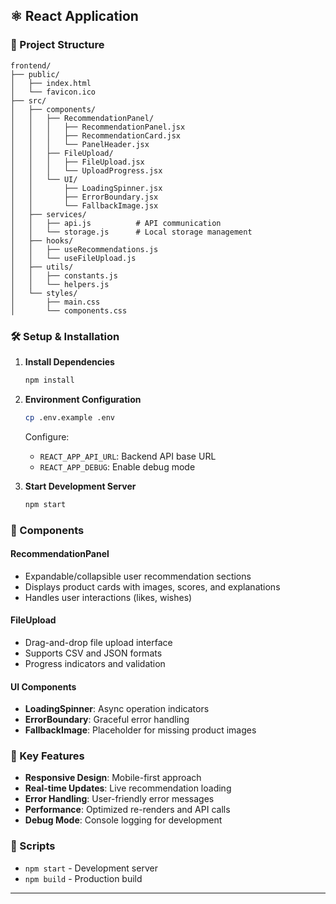 ## ⚛️ React Application

### 📁 Project Structure
```
frontend/
├── public/
│   ├── index.html
│   └── favicon.ico
├── src/
│   ├── components/
│   │   ├── RecommendationPanel/
│   │   │   ├── RecommendationPanel.jsx
│   │   │   ├── RecommendationCard.jsx
│   │   │   └── PanelHeader.jsx
│   │   ├── FileUpload/
│   │   │   ├── FileUpload.jsx
│   │   │   └── UploadProgress.jsx
│   │   └── UI/
│   │       ├── LoadingSpinner.jsx
│   │       ├── ErrorBoundary.jsx
│   │       └── FallbackImage.jsx
│   ├── services/
│   │   ├── api.js          # API communication
│   │   └── storage.js      # Local storage management
│   ├── hooks/
│   │   ├── useRecommendations.js
│   │   └── useFileUpload.js
│   ├── utils/
│   │   ├── constants.js
│   │   └── helpers.js
│   └── styles/
│       ├── main.css
│       └── components.css
```

### 🛠️ Setup & Installation

1. **Install Dependencies**
   ```bash
   npm install
   ```

2. **Environment Configuration**
   ```bash
   cp .env.example .env
   ```
   Configure:
   - `REACT_APP_API_URL`: Backend API base URL
   - `REACT_APP_DEBUG`: Enable debug mode

3. **Start Development Server**
   ```bash
   npm start
   ```

### 🎯 Components

#### RecommendationPanel
- Expandable/collapsible user recommendation sections
- Displays product cards with images, scores, and explanations
- Handles user interactions (likes, wishes)

#### FileUpload
- Drag-and-drop file upload interface
- Supports CSV and JSON formats
- Progress indicators and validation

#### UI Components
- **LoadingSpinner**: Async operation indicators
- **ErrorBoundary**: Graceful error handling
- **FallbackImage**: Placeholder for missing product images

### 🔧 Key Features

- **Responsive Design**: Mobile-first approach
- **Real-time Updates**: Live recommendation loading
- **Error Handling**: User-friendly error messages
- **Performance**: Optimized re-renders and API calls
- **Debug Mode**: Console logging for development

### 🚦 Scripts

- `npm start` - Development server
- `npm build` - Production build

---
